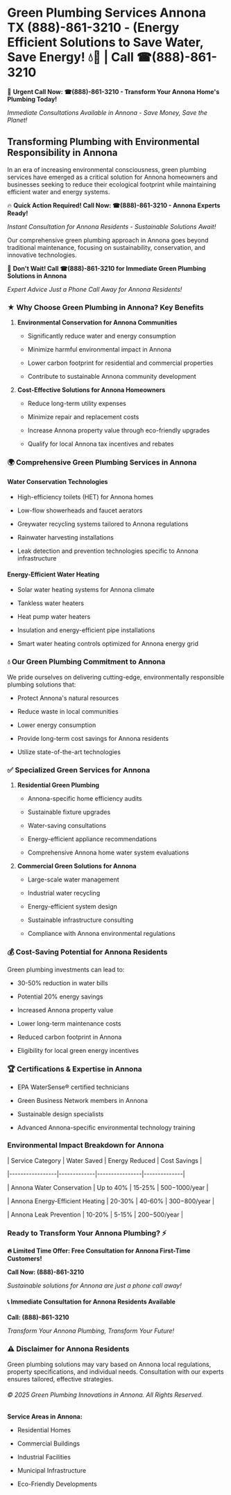 # Green Plumbing Services Annona TX (888)-861-3210 - (Energy Efficient Solutions to Save Water, Save Energy! 💧🌿 | Call ☎(888)-861-3210

🚨 **Urgent Call Now: ☎(888)-861-3210 - Transform Your Annona Home's Plumbing Today!**
*Immediate Consultations Available in Annona - Save Money, Save the Planet!*

## Transforming Plumbing with Environmental Responsibility in Annona

In an era of increasing environmental consciousness, green plumbing services have emerged as a critical solution for Annona homeowners and businesses seeking to reduce their ecological footprint while maintaining efficient water and energy systems. 

🔥 **Quick Action Required! Call Now: ☎(888)-861-3210 - Annona Experts Ready!**
*Instant Consultation for Annona Residents - Sustainable Solutions Await!*

Our comprehensive green plumbing approach in Annona goes beyond traditional maintenance, focusing on sustainability, conservation, and innovative technologies.

🚨 **Don't Wait! Call ☎(888)-861-3210 for Immediate Green Plumbing Solutions in Annona**
*Expert Advice Just a Phone Call Away for Annona Residents!*

### ★ Why Choose Green Plumbing in Annona? Key Benefits

1. **Environmental Conservation for Annona Communities** 
   - Significantly reduce water and energy consumption
   - Minimize harmful environmental impact in Annona
   - Lower carbon footprint for residential and commercial properties
   - Contribute to sustainable Annona community development

2. **Cost-Effective Solutions for Annona Homeowners** 
   - Reduce long-term utility expenses
   - Minimize repair and replacement costs
   - Increase Annona property value through eco-friendly upgrades
   - Qualify for local Annona tax incentives and rebates

### 🌍 Comprehensive Green Plumbing Services in Annona

#### Water Conservation Technologies
- High-efficiency toilets (HET) for Annona homes
- Low-flow showerheads and faucet aerators
- Greywater recycling systems tailored to Annona regulations
- Rainwater harvesting installations
- Leak detection and prevention technologies specific to Annona infrastructure

#### Energy-Efficient Water Heating
- Solar water heating systems for Annona climate
- Tankless water heaters
- Heat pump water heaters
- Insulation and energy-efficient pipe installations
- Smart water heating controls optimized for Annona energy grid

### 💧 Our Green Plumbing Commitment to Annona

We pride ourselves on delivering cutting-edge, environmentally responsible plumbing solutions that:
- Protect Annona's natural resources
- Reduce waste in local communities
- Lower energy consumption
- Provide long-term cost savings for Annona residents
- Utilize state-of-the-art technologies

### ✅ Specialized Green Services for Annona

1. **Residential Green Plumbing**
   - Annona-specific home efficiency audits
   - Sustainable fixture upgrades
   - Water-saving consultations
   - Energy-efficient appliance recommendations
   - Comprehensive Annona home water system evaluations

2. **Commercial Green Solutions for Annona**
   - Large-scale water management
   - Industrial water recycling
   - Energy-efficient system design
   - Sustainable infrastructure consulting
   - Compliance with Annona environmental regulations

### 💰 Cost-Saving Potential for Annona Residents

Green plumbing investments can lead to:
- 30-50% reduction in water bills
- Potential 20% energy savings
- Increased Annona property value
- Lower long-term maintenance costs
- Reduced carbon footprint in Annona
- Eligibility for local green energy incentives

### 🏆 Certifications & Expertise in Annona

- EPA WaterSense® certified technicians
- Green Business Network members in Annona
- Sustainable design specialists
- Advanced Annona-specific environmental technology training

### Environmental Impact Breakdown for Annona

| Service Category | Water Saved | Energy Reduced | Cost Savings |
|-----------------|-------------|----------------|--------------|
| Annona Water Conservation | Up to 40% | 15-25% | $500-$1000/year |
| Annona Energy-Efficient Heating | 20-30% | 40-60% | $300-$800/year |
| Annona Leak Prevention | 10-20% | 5-15% | $200-$500/year |

### Ready to Transform Your Annona Plumbing? ⚡

**🔥 Limited Time Offer: Free Consultation for Annona First-Time Customers!**

**Call Now: (888)-861-3210**
*Sustainable solutions for Annona are just a phone call away!*

#### 📞 Immediate Consultation for Annona Residents Available

**Call: (888)-861-3210**
*Transform Your Annona Plumbing, Transform Your Future!*

### ⚠️ Disclaimer for Annona Residents

Green plumbing solutions may vary based on Annona local regulations, property specifications, and individual needs. Consultation with our experts ensures tailored, effective strategies.

###### © 2025 Green Plumbing Innovations in Annona. All Rights Reserved.

**Service Areas in Annona:** 
- Residential Homes
- Commercial Buildings
- Industrial Facilities
- Municipal Infrastructure
- Eco-Friendly Developments